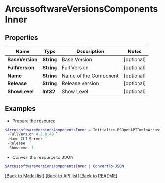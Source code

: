 # ArcussoftwareVersionsComponentsInner
## Properties

Name | Type | Description | Notes
------------ | ------------- | ------------- | -------------
**BaseVersion** | **String** | Base Version | [optional] 
**FullVersion** | **String** | Full Version | [optional] 
**Name** | **String** | Name of the Component | [optional] 
**Release** | **String** | Release Version | [optional] 
**ShowLevel** | **Int32** | Show Level | [optional] 

## Examples

- Prepare the resource
```powershell
$ArcussoftwareVersionsComponentsInner = Initialize-PSOpenAPIToolsArcussoftwareVersionsComponentsInner  -BaseVersion 4.2.0.48 `
 -FullVersion 4.2.0.48 `
 -Name CLI Server `
 -Release  `
 -ShowLevel 1
```

- Convert the resource to JSON
```powershell
$ArcussoftwareVersionsComponentsInner | ConvertTo-JSON
```

[[Back to Model list]](../README.md#documentation-for-models) [[Back to API list]](../README.md#documentation-for-api-endpoints) [[Back to README]](../README.md)

